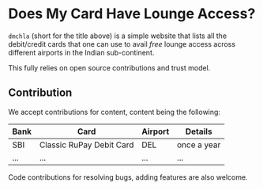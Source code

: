 # Does My Card Have Lounge Access?

`dmchla` (short for the title above) is a simple website that lists all the debit/credit cards that one can use to avail _free_ lounge access across different airports in the Indian sub-continent. 

This fully relies on open source contributions and trust model. 

## Contribution

We accept contributions for content, content being the following:

| Bank | Card  | Airport | Details | 
| ---- | ----- | --------| ------- |
| SBI  | Classic RuPay Debit Card | DEL | once a year |  
| ...  | ... | ... | ... | ... |

Code contributions for resolving bugs, adding features are also welcome.